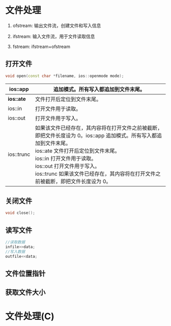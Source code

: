 # 文件处理

1. ofstream: 输出文件流，创建文件和写入信息

2. ifstream: 输入文件流，用于文件读取信息

3. fstream: ifstream+ofstream

## 打开文件

```C++
void open(const char *filename, ios::openmode mode);
```

| ios::app     | 追加模式。所有写入都追加到文件末尾。                                                                                                                                                                               |
| ------------ | ------------------------------------------------------------------------------------------------------------------------------------------------------------------------------------------------ |
| **ios::ate** | 文件打开后定位到文件末尾。                                                                                                                                                                                    |
| ios::in      | 打开文件用于读取。                                                                                                                                                                                        |
| ios::out     | 打开文件用于写入。                                                                                                                                                                                        |
| ios::trunc   | 如果该文件已经存在，其内容将在打开文件之前被截断，即把文件长度设为 0。ios::app 	追加模式。所有写入都追加到文件末尾。<br/>ios::ate 	文件打开后定位到文件末尾。<br/>ios::in 	打开文件用于读取。<br/>ios::out 	打开文件用于写入。<br/>ios::trunc 	如果该文件已经存在，其内容将在打开文件之前被截断，即把文件长度设为 0。 |

## 关闭文件

```C++
void close();
```

## 读写文件

```C++
//读取数据
infile>>data;
//写入数据
outfile<<data;
```

## 文件位置指针

## 获取文件大小



# 文件处理(C)


